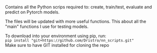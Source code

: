 Contains all the Python scrips required to: create, train/test, evaluate and predict on Pytorch models.

The files will be updated with more useful functions.
This about all the "main" functions I use for testing models.

To download into your environment using pip, run:<br>
`pip install "git+https://github.com/Dristro/nn_scripts.git"`<br>
Make sure to have GIT installed for cloning the repo